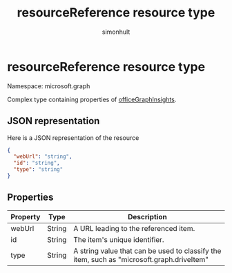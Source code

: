 ﻿---
title: "resourceReference resource type"
description: "Complex type containing properties of Insights."
author: "simonhult"
localization_priority: Normal
ms.prod: "insights"
doc_type: resourcePageType
---

# resourceReference resource type

Namespace: microsoft.graph

Complex type containing properties of [officeGraphInsights](officegraphinsights.md).

## JSON representation

Here is a JSON representation of the resource

<!-- {
  "blockType": "resource",
  "optionalProperties": [
  ],
  "@odata.type": "microsoft.graph.resourceReference"
}-->

```json
{
  "webUrl": "string",
  "id": "string",
  "type": "string"
}
```

## Properties

| Property | Type   | Description                                                                               |
| -------- | ------ | ----------------------------------------------------------------------------------------- |
| webUrl   | String | A URL leading to the referenced item.                                                     |
| id       | String | The item's unique identifier.                                                             |
| type     | String | A string value that can be used to classify the item, such as "microsoft.graph.driveItem" |
